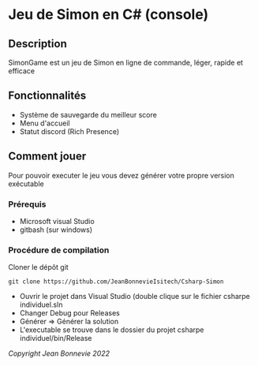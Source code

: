 # Jeu de Simon en C# (console)
## Description
SimonGame est un jeu de Simon en ligne de commande, léger, rapide et efficace

## Fonctionnalités
 * Système de sauvegarde du meilleur score
 * Menu d'accueil
 * Statut discord (Rich Presence)

## Comment jouer
Pour pouvoir executer le jeu vous devez générer votre propre version exécutable
### Prérequis
 * Microsoft visual Studio
 * gitbash (sur windows)

### Procédure de compilation
Cloner le dépôt git
```
git clone https://github.com/JeanBonnevieIsitech/Csharp-Simon
```
 * Ouvrir le projet dans Visual Studio (double clique sur le fichier csharpe individuel.sln
 * Changer Debug pour Releases
 * Générer => Générer la solution
 * L'executable se trouve dans le dossier du projet csharpe individuel/bin/Release 

*Copyright Jean Bonnevie* 
*2022*
